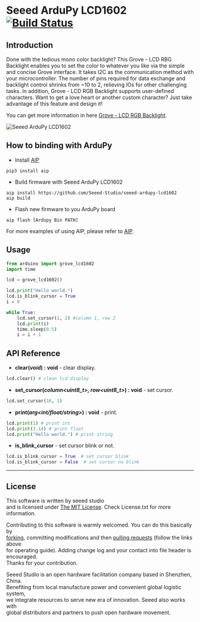 # Seeed ArduPy LCD1602 [![Build Status](https://api.travis-ci.com/Seeed-Studio/seeed-ardupy-lcd1602.svg?branch=master)](https://travis-ci.com/github/Seeed-Studio/seeed-ardupy-lcd1602)

## Introduction

Done with the tedious mono color backlight? This Grove - LCD RBG Backlight enables you to set the color to whatever you like via the simple and concise Grove interface. It takes I2C as the communication method with your microcontroller. The number of pins required for data exchange and backlight control shrinks from ~10 to 2, relieving IOs for other challenging tasks. In addition, Grove - LCD RGB Backlight supports user-defined characters. Want to get a love heart or another custom character? Just take advantage of this feature and design it!

You can get more information in here [Grove - LCD RGB Backlight](https://wiki.seeedstudio.com/Grove-LCD_RGB_Backlight/).

![Seeed ArduPy LCD1602](https://files.seeedstudio.com/wiki/Grove_LCD_RGB_Backlight/images/intro.jpg)

## How to binding with ArduPy
- Install [AIP](https://github.com/Seeed-Studio/ardupy-aip)
```shell
pip3 install aip
```
- Build firmware with Seeed ArduPy LCD1602
```shell
aip install https://github.com/Seeed-Studio/seeed-ardupy-lcd1602
aip build
```
- Flash new firmware to you ArduPy board
```shell
aip flash [Ardupy Bin PATH]
```
For more examples of using AIP, please refer to [AIP](https://github.com/Seeed-Studio/ardupy-aip).
## Usage
```python
from arduino import grove_lcd1602
import time

lcd = grove_lcd1602()

lcd.print("Hello world.")
lcd.is_blink_cursor = True
i = 0

while True:
    lcd.set_cursor(1, 2) #column 1, row 2
    lcd.print(i)
    time.sleep(0.5)
    i = i + 1
```



## API Reference

- **clear(*void*) : void** - clear display.
```python
lcd.clear() # clean lcd display
```
- **set_cursor(*column<uint8_t>, row<uint8_t>*) : void** - set cursor.
```python
lcd.set_cursor(16, 1)
```
- **print(*arg<int/float/string>*) : void** - print.
```python
lcd.print(1) # print int
lcd.print(3.14) # print float
lcd.print("Hello world.") # print string
```
- **is_blink_cursor** - set cursor blink or not.
```python
lcd.is_blink_cursor = True  # set cursor blink
lcd.is_blink_cursor = False  # set cursor no blink
```

----
## License
This software is written by seeed studio<br>
and is licensed under [The MIT License](http://opensource.org/licenses/mit-license.php). Check License.txt for more information.<br>

Contributing to this software is warmly welcomed. You can do this basically by<br>
[forking](https://help.github.com/articles/fork-a-repo), committing modifications and then [pulling requests](https://help.github.com/articles/using-pull-requests) (follow the links above<br>
for operating guide). Adding change log and your contact into file header is encouraged.<br>
Thanks for your contribution.

Seeed Studio is an open hardware facilitation company based in Shenzhen, China. <br>
Benefiting from local manufacture power and convenient global logistic system, <br>
we integrate resources to serve new era of innovation. Seeed also works with <br>
global distributors and partners to push open hardware movement.<br>
